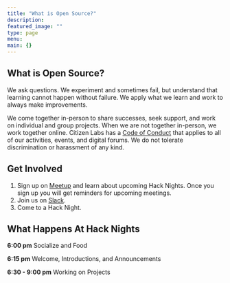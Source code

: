 ```yaml
---
title: "What is Open Source?"
description:
featured_image: ""
type: page
menu:
main: {}
---
```

## What is Open Source?

We ask questions. We experiment and sometimes fail, but understand that learning cannot happen without failure. We apply what we learn and work to always make improvements.

We come together in-person to share successes, seek support, and work on individual and group projects. When we are not together in-person, we work together online. Citizen Labs has a [Code of Conduct](/conduct/) that applies to all of our activities, events, and digital forums. We do not tolerate discrimination or harassment of any kind.

## Get Involved

1. Sign up on [Meetup](https://www.meetup.com/Citizen-Labs/) and learn about upcoming Hack Nights. Once you sign up you will get reminders for upcoming meetings.
2. Join us on [Slack](https://join.slack.com/t/citizenlabs/shared_invite/enQtNTQ0Mjk1NjQ3NjcxLTBhMDcwNGU2NDExMzFiNWUyYjUxZjFkZTY5ODc4NTg1ZGNkNTJkYmIxNGUxNjA4NmMzM2VlYjBjZTI1NWRjMTQ).
3. Come to a Hack Night.

## What Happens At Hack Nights

**6:00 pm** Socialize and Food

**6:15 pm** Welcome, Introductions, and Announcements

**6:30 - 9:00 pm** Working on Projects
